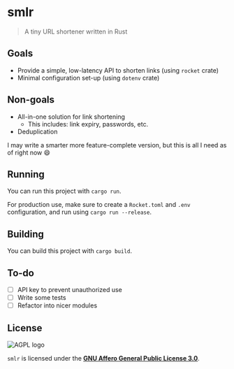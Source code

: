# smlr
> A tiny URL shortener written in Rust

## Goals
- Provide a simple, low-latency API to shorten links (using `rocket` crate)
- Minimal configuration set-up (using `dotenv` crate)

## Non-goals
- All-in-one solution for link shortening
  - This includes: link expiry, passwords, etc.
- Deduplication

I may write a smarter more feature-complete version, but this is
all I need as of right now 😄

## Running
You can run this project with `cargo run`.

For production use, make sure to create a `Rocket.toml` and `.env`
configuration, and run using `cargo run --release`.

## Building
You can build this project with `cargo build`.

## To-do
- [ ] API key to prevent unauthorized use
- [ ] Write some tests
- [ ] Refactor into nicer modules

## License
![AGPL logo](https://www.gnu.org/graphics/agplv3-155x51.png "GNU Affero General Public License")

`smlr` is licensed under the [**GNU Affero General Public License
3.0**](LICENSE).
